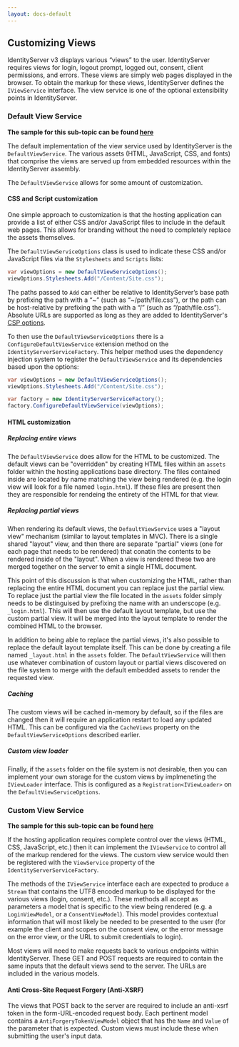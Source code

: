 ```yaml
---
layout: docs-default
---
```


## Customizing Views

IdentityServer v3 displays various “views” to the user. IdentityServer requires views for login, logout prompt, logged out, consent, client permissions, and errors. These views are simply web pages displayed in the browser. To obtain the markup for these views, IdentityServer defines the `IViewService` interface. The view service is one of the optional extensibility points in IdentityServer.

### Default View Service

**The sample for this sub-topic can be found [here](https://github.com/thinktecture/Thinktecture.IdentityServer.v3.Samples/tree/master/source/EmbeddedAssetsViewService)**

The default implementation of the view service used by IdentityServer is the `DefaultViewService`. The various assets (HTML, JavaScript, CSS, and fonts) that comprise the views are served up from embedded resources within the IdentityServer assembly.

The `DefaultViewService` allows for some amount of customization.

#### CSS and Script customization

One simple approach to customization is that the hosting application can provide a list of either CSS and/or JavaScript files to include in the default web pages. This allows for branding without the need to completely replace the assets themselves.

The `DefaultViewServiceOptions` class is used to indicate these CSS and/or JavaScript files via the `Stylesheets` and `Scripts` lists:

```csharp
var viewOptions = new DefaultViewServiceOptions();
viewOptions.Stylesheets.Add("/Content/Site.css");
```
The paths passed to `Add` can either be relative to IdentityServer’s base path by prefixing the path with a “~” (such as “~/path/file.css”), or the path can be host-relative by prefixing the path with a “/” (such as “/path/file.css”). Absolute URLs are  supported as long as they are added to IdentityServer's [CSP options](csp.html).

To then use the `DefaultViewServiceOptions` there is a `ConfigureDefaultViewService` extension method on the  `IdentityServerServiceFactory`. This helper method uses the dependency injection system to register the `DefaultViewService` and its dependencies based upon the options:

```csharp
var viewOptions = new DefaultViewServiceOptions();
viewOptions.Stylesheets.Add("/Content/Site.css");

var factory = new IdentityServerServiceFactory();
factory.ConfigureDefaultViewService(viewOptions);
```

#### HTML customization

##### Replacing entire views

The `DefaultViewService` does allow for the HTML to be customized. The default views can be "overridden" by creating HTML files within an `assets` folder within the hosting applications base directory. The files contained inside are located by name matching the view being rendered (e.g. the login view will look for a file named `login.html`). If these files are present then they are responsible for rendeing the entirety of the HTML for that view.

##### Replacing partial views

When rendering its default views, the `DefaultViewService` uses a "layout view" mechanism (similar to layout templates in MVC). There is a single shared "layout" view, and then there are separate "partial" views (one for each page that needs to be rendered) that conatin the contents to be rendered inside of the "layout". When a view is rendered these two are merged together on the server to emit a single HTML document.

This point of this discussion is that when customizing the HTML, rather than replacing the entire HTML document you can replace just the partial view. To replace just the partial view the file located in the `assets` folder simply needs to be distinguised by prefixing the name with an underscope (e.g. `_login.html`). This will then use the default layout template, but use the custom partial view. It will be merged into the layout template to render the combined HTML to the browser.

In addition to being able to replace the partial views, it's also possible to replace the default layout template itself. This can be done by creating a file named `_layout.html` in the `assets` folder. The `DefaultViewService` will then use whatever combination of custom layout or partial views discovered on the file system to merge with the default embedded assets to render the requested view.

##### Caching

The custom views will be cached in-memory by default, so if the files are changed then it will require an application restart to load any updated HTML. This can be configured via the `CacheViews` property on the `DefaultViewServiceOptions` described earlier.

##### Custom view loader

Finally, if the `assets` folder on the file system is not desirable, then you can implement your own storage for the custom views by implmeneting the `IViewLoader` interface. This is configured as a `Registration<IViewLoader>` on the  `DefaultViewServiceOptions`. 

### Custom View Service

**The sample for this sub-topic can be found [here](https://github.com/thinktecture/Thinktecture.IdentityServer.v3.Samples/tree/master/source/CustomViewService)**

If the hosting application requires complete control over the views (HTML, CSS, JavaScript, etc.) then it can implement the `IViewService` to control all of the markup rendered for the views.  The custom view service would then be registered with the `ViewService` property of the `IdentityServerServiceFactory`.

The methods of the `IViewService` interface each are expected to produce a `Stream` that contains the UTF8 encoded markup to be displayed for the various views (login, consent, etc.). These methods all accept as parameters a model that is specific to the view being rendered (e.g. a `LoginViewModel`, or a `ConsentViewModel`). This model provides contextual information that will most likely be needed to be presented to the user (for example the client and scopes on the consent view, or the error message on the error view, or the URL to submit credentials to login).

Most views will need to make requests back to various endpoints within IdentityServer. These GET and POST requests are required to contain the same inputs that the default views send to the server. The URLs are included in the various models.

#### Anti Cross-Site Request Forgery (Anti-XSRF)

The views that POST back to the server are required to include an anti-xsrf token in the form-URL-encoded request body. Each pertinent model contains a `AntiForgeryTokenViewModel` object that has the `Name` and `Value` of the parameter that is expected. Custom views must include these when submitting the user's input data.
